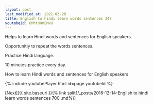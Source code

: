 ```yaml
---
layout: post
last_modified_at: 2021-03-29
title: English to hindi learn words sentences 347 
youtubeId: 8Mht0OnBMv8
---
```

 
 
Helps to learn Hindi words and sentences for English speakers.

Opportunitiy to repeat the words sentences. 

Practice Hindi language. 
 
10 minutes practice every day. 
 
How to learn Hindi words and sentences for English speakers 
 
{% include youtubePlayer.html id=page.youtubeId %}
 
 
[Next]({{ site.baseurl }}{% link  split1/_posts/2016-12-14-English to hindi learn words sentences 700 .md%})
 
